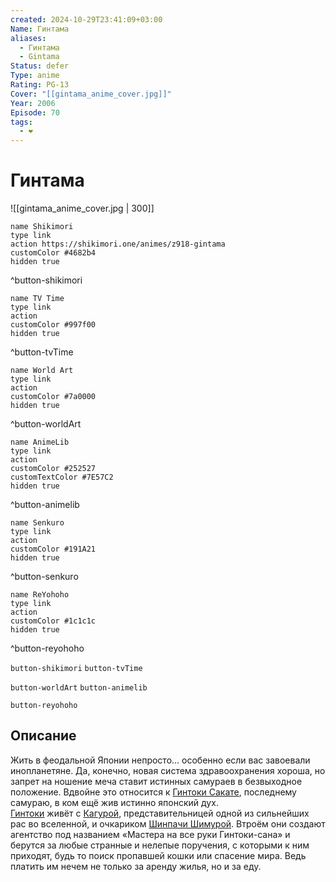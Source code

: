 ```yaml
---
created: 2024-10-29T23:41:09+03:00
Name: Гинтама
aliases:
  - Гинтама
  - Gintama
Status: defer
Type: anime
Rating: PG-13
Cover: "[[gintama_anime_cover.jpg]]"
Year: 2006
Episode: 70
tags:
  - ❤
---
```


# Гинтама

![[gintama_anime_cover.jpg | 300]]

```button
name Shikimori
type link
action https://shikimori.one/animes/z918-gintama
customColor #4682b4
hidden true
```
^button-shikimori

```button
name TV Time
type link
action 
customColor #997f00
hidden true
```
^button-tvTime

```button
name World Art
type link
action 
customColor #7a0000
hidden true
```
^button-worldArt

```button
name AnimeLib
type link
action 
customColor #252527
customTextColor #7E57C2
hidden true
```
^button-animelib

```button
name Senkuro
type link
action 
customColor #191A21
hidden true
```
^button-senkuro

```button
name ReYohoho
type link
action 
customColor #1c1c1c
hidden true
```
^button-reyohoho



`button-shikimori` `button-tvTime`

`button-worldArt` `button-animelib`

`button-reyohoho`

## Описание

Жить в феодальной Японии непросто... особенно если вас завоевали инопланетяне. Да, конечно, новая система здравоохранения хороша, но запрет на ношение меча ставит истинных самураев в безвыходное положение. Вдвойне это относится к [Гинтоки Сакате](https://shikimori.one/characters/672-gintoki-sakata), последнему самураю, в ком ещё жив истинно японский дух.  
[Гинтоки](https://shikimori.one/characters/672-gintoki-sakata) живёт с [Кагурой](https://shikimori.one/characters/674-kagura), представительницей одной из сильнейших рас во вселенной, и очкариком [Шинпачи Шимурой](https://shikimori.one/characters/673-shinpachi-shimura). Втроём они создают агентство под названием «Мастера на все руки Гинтоки-сана» и берутся за любые странные и нелепые поручения, с которыми к ним приходят, будь то поиск пропавшей кошки или спасение мира. Ведь платить им нечем не только за аренду жилья, но и за еду.
